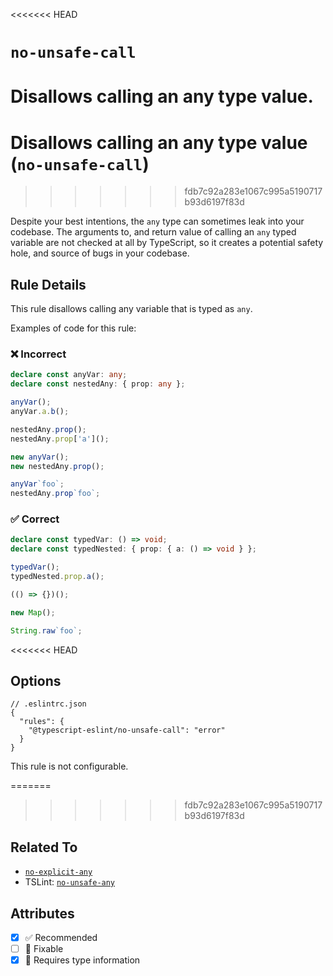 <<<<<<< HEAD
# `no-unsafe-call`

Disallows calling an any type value.
=======
# Disallows calling an any type value (`no-unsafe-call`)
>>>>>>> fdb7c92a283e1067c995a5190717b93d6197f83d

Despite your best intentions, the `any` type can sometimes leak into your codebase.
The arguments to, and return value of calling an `any` typed variable are not checked at all by TypeScript, so it creates a potential safety hole, and source of bugs in your codebase.

## Rule Details

This rule disallows calling any variable that is typed as `any`.

Examples of code for this rule:

<!--tabs-->

### ❌ Incorrect

```ts
declare const anyVar: any;
declare const nestedAny: { prop: any };

anyVar();
anyVar.a.b();

nestedAny.prop();
nestedAny.prop['a']();

new anyVar();
new nestedAny.prop();

anyVar`foo`;
nestedAny.prop`foo`;
```

### ✅ Correct

```ts
declare const typedVar: () => void;
declare const typedNested: { prop: { a: () => void } };

typedVar();
typedNested.prop.a();

(() => {})();

new Map();

String.raw`foo`;
```

<<<<<<< HEAD
## Options

```jsonc
// .eslintrc.json
{
  "rules": {
    "@typescript-eslint/no-unsafe-call": "error"
  }
}
```

This rule is not configurable.

=======
>>>>>>> fdb7c92a283e1067c995a5190717b93d6197f83d
## Related To

- [`no-explicit-any`](./no-explicit-any.md)
- TSLint: [`no-unsafe-any`](https://palantir.github.io/tslint/rules/no-unsafe-any/)

## Attributes

- [x] ✅ Recommended
- [ ] 🔧 Fixable
- [x] 💭 Requires type information
